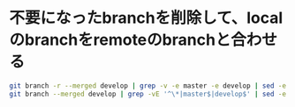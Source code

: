 # 不要になったbranchを削除して、localのbranchをremoteのbranchと合わせる
```bash
git branch -r --merged develop | grep -v -e master -e develop | sed -e 's%[0-9]*: *%%' | xargs -I% git branch -d -r %
git branch --merged develop | grep -vE '^\*|master$|develop$' | sed -e 's%[0-9]*: *%%' | xargs -I % git branch -d %
```
